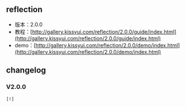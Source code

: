 ## reflection

* 版本：2.0.0
* 教程：[http://gallery.kissyui.com/reflection/2.0.0/guide/index.html](http://gallery.kissyui.com/reflection/2.0.0/guide/index.html)
* demo：[http://gallery.kissyui.com/reflection/2.0.0/demo/index.html](http://gallery.kissyui.com/reflection/2.0.0/demo/index.html)

## changelog

### V2.0.0

    [!]


